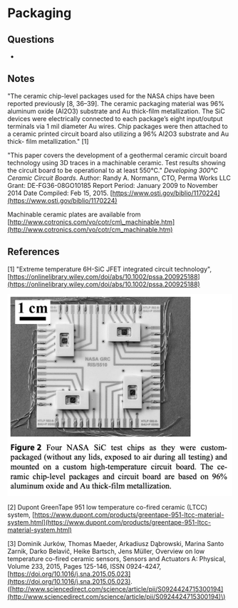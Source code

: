 # Packaging

## Questions

* 
## Notes

"The ceramic chip-level packages used for the NASA chips have been reported previously \[8, 36–39\]. The ceramic packaging material was 96% aluminum oxide \(Al2O3\) substrate and Au thick-film metallization. The SiC devices were electrically connected to each package’s eight input/output terminals via 1 mil diameter Au wires. Chip packages were then attached to a ceramic printed circuit board also utilizing a 96% Al2O3 substrate and Au thick- film metallization." \[1\]

"This paper covers the development of a geothermal ceramic circuit board technology using 3D traces in a machinable ceramic. Test results showing the circuit board to be operational to at least 550°C." _Developing 300°C Ceramic Circuit Boards_. Author: Randy A. Normann, CTO, Perma Works LLC Grant: DE-FG36-08GO10185 Report Period: January 2009 to November 2014 Date Compiled: Feb 15, 2015. [https://www.osti.gov/biblio/1170224](https://www.osti.gov/biblio/1170224)

Machinable ceramic plates are available from [http://www.cotronics.com/vo/cotr/cm\_machinable.htm](http://www.cotronics.com/vo/cotr/cm_machinable.htm)

## References

\[1\] "Extreme temperature 6H-SiC JFET integrated circuit technology", [https://onlinelibrary.wiley.com/doi/abs/10.1002/pssa.200925188](https://onlinelibrary.wiley.com/doi/abs/10.1002/pssa.200925188)

![](.gitbook/assets/image%20%281%29.png)

\[2\] Dupont GreenTape 951 low temperature co-fired ceramic \(LTCC\) system, [https://www.dupont.com/products/greentape-951-ltcc-material-system.html](https://www.dupont.com/products/greentape-951-ltcc-material-system.html)

\[3\] Dominik Jurków, Thomas Maeder, Arkadiusz Dąbrowski, Marina Santo Zarnik, Darko Belavič, Heike Bartsch, Jens Müller, Overview on low temperature co-fired ceramic sensors, Sensors and Actuators A: Physical, Volume 233, 2015, Pages 125-146, ISSN 0924-4247, [https://doi.org/10.1016/j.sna.2015.05.023](https://doi.org/10.1016/j.sna.2015.05.023). \([http://www.sciencedirect.com/science/article/pii/S0924424715300194](http://www.sciencedirect.com/science/article/pii/S0924424715300194)\)



